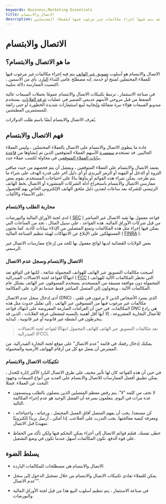 ```yaml
---
keywords: Business,Marketing Essentials
title: الاتصال والابتسام
description: الاتصال والابتسام هي مصطلحات للمكالمات الباردة. إنها تقنية تسويق عبر الهاتف يتم فيها إجراء مكالمات غير مرغوب فيها للعملاء المحتملين.
---
```


# الاتصال والابتسام
## ما هو الاتصال والابتسام؟

الاتصال والابتسام هو أسلوب [تسويق عبر الهاتف](/telemarketing) يتم فيه إجراء مكالمات غير مرغوب فيها للعملاء المحتملين لمنتج أو خدمة. إنه مصطلح عامى للنداء [البارد](/coldcalling). بأي من الاسمين ، اكتسبت الممارسة دلالة سلبية.

في صناعة الاستثمار ، ترتبط تكتيكات الاتصال والابتسام عمومًا بحملات المبيعات عالية الضغط من قبل مروجي الأسهم عديمي الضمير في عمليات [غرفة الغلايات](/boilerroom). يستخدم مندوبو المبيعات هؤلاء نبرة متفائلة وإيجابية لبيع استثمارات شديدة الخطورة أو حتى زائفة للمستثمرين المطمئنين.

يُعرف الاتصال والابتسام أيضًا باسم طلب الدولارات.

## فهم الاتصال والابتسام

عادة ما ينطوي الاتصال والابتسام على الاتصال بالعملاء المحتملين ، وليس العملاء الحاليين. قد تستخدم [سمسرة](/brokerage-company) الأسهم العملاء المتوقعين الذين تم إنشاؤها من [قاعدة بيانات العملاء المتوقعين](/sales-lead) في محاولة لكسب عملاء جدد.

يعتمد الاتصال والابتسام على العملاء المتوقعين ، ويفضل أن يتم فحصهم من حيث صافي الثروة أو الدخل أو المهنة أو الرمز البريدي أو أي دليل آخر على قدرة الهدف على شراء ما يتم طرحه. يمكن شراء هذه القوائم أو بناؤها بناءً على احتياجات المستخدم. يقوم بعض ممارسي الاتصال والابتسام باستخراج أدلة الشركات المنشورة أو الاتصال بخط الهاتف الرئيسي للشركة بعد ساعات لتعدين دليل ملحق الهاتف الإلكتروني الخاص بهم للحصول على الأسماء والألقاب.

### محاربة الطلب والابتسام

لدى لجنة الأوراق المالية والبورصات ( [SEC](/sec) ) قواعد معمول بها تقيد الاتصال غير المباشر من قبل شركات الأوراق المالية. هذه القواعد ، على سبيل المثال ، تحد من الساعات التي يمكن فيها إجراء مثل هذه المكالمات وتمنع المتصلين من الإدلاء ببيانات كاذبة. كما يحثون المستهلكين على الإبلاغ عن الانتهاكات لهيئة تنظيم الصناعة المالية ( [FINRA](/finra) ).

بعض الولايات القضائية لديها لوائح معمول بها للحد من إزعاج ممارسات الاتصال غير الرسمي.

### الاتصال والابتسام وسجل عدم الاتصال

أصبحت مكالمات التسويق عبر الهاتف للهواتف المحمولة شائعة ، لكنها في الواقع تعد انتهاكًا لقواعد لجنة الاتصالات الفيدرالية ( [FCC](/fcc) ) التي تحظر المكالمات الآلية للهواتف المحمولة دون موافقة مسبقة من المستخدم. يستخدم المسوقون عبر الهاتف بشكل عام المكالمات الآلية ، ويتحولون إلى المتصل المباشر فقط عندما تم الرد على المكالمة.

أدى إدخال سجل عدم الاتصال (DNC) ، الذي يسرد الأشخاص الذين لا يرغبون في تلقي مكالمات غير مرغوب فيها من المسوقين عبر الهاتف ، إلى تقليل حدوث مثل هذه المكالمات. في حين أن الغرامات الصارمة المفروضة على انتهاك قواعد DNC هي رادع للأعمال التجارية المشروعة ، إلا أنها أقل أهمية بالنسبة لمشغلي غرفة الغلايات ، الذين قد ينخرطون في أنشطة غير قانونية أو غير قانونية ، كبداية.

> تعد مكالمات التسويق عبر الهاتف للهاتف المحمول انتهاكًا لقواعد لجنة الاتصالات الفيدرالية (FCC).

>

يمكنك إدخال رقمك في قائمة "عدم الاتصال" على موقع لجنة التجارة الفيدرالية. من المفترض أن يعمل مع كل من أرقام الهواتف الأرضية والمحمولة.

### تكتيكات الاتصال والابتسام

في حين أن هذه القواعد كان لها تأثير مخيف على طرق الاتصال البارد الأكثر إثارة للجدل ، يمكن تطبيق أفضل الممارسات للاتصال والابتسام على العديد من أنواع المبيعات وجهود البحث عن العملاء. فمثلا:

- لا تخف من كلمة "لا". يتم رفض معظم المتصلين الذين يتصلون بالطلب ويبتسمون عدة مرات في اليوم. يتعلمون بسرعة أن الفشل الوحيد هو عدم إجراء المكالمة التالية.

- كن مستعدا. يجب أن يفهم المتصل آفاق العميل المحتمل ، ورغباته ، واحتياجاته ، ومعرفة كيفية معالجتها. يجب التدرب على الملاعب. إذا أمكن ، أرسل بريدًا إلكترونيًا تمهيديًا قبل الاتصال.

- خطى نفسك. قسّم قوائم الاتصال إلى أجزاء يمكن التحكم فيها ولكن تأكد من الحفاظ على قوة الدفع. تكون المكالمات أسهل عندما تكون في وضع التشغيل.

## يسلط الضوء

- الاتصال والابتسام هي مصطلحات للمكالمات الباردة.

- يمكن للعملاء تفادي تكتيكات الاتصال والابتسام من خلال تسجيل الدخول إلى سجل "عدم الاتصال".

- في صناعة الاستثمار ، يتم تنظيم أسلوب البيع هذا من قبل لجنة الأوراق المالية والبورصات.

